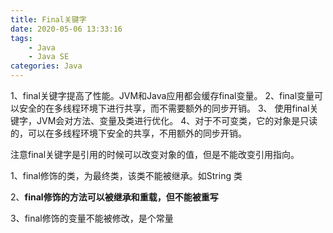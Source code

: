 ```yaml
---
title: Final关键字
date: 2020-05-06 13:33:16
tags: 
    - Java
    - Java SE
categories: Java
---
```


1、final关键字提高了性能。JVM和Java应用都会缓存final变量。
2、final变量可以安全的在多线程环境下进行共享，而不需要额外的同步开销。
3、 使用final关键字，JVM会对方法、变量及类进行优化。
4、对于不可变类，它的对象是只读的，可以在多线程环境下安全的共享，不用额外的同步开销。



注意final关键字是引用的时候可以改变对象的值，但是不能改变引用指向。



1、final修饰的类，为最终类，该类不能被继承。如String 类

2、**final修饰的方法可以被继承和重载，但不能被重写**

3、final修饰的变量不能被修改，是个常量

